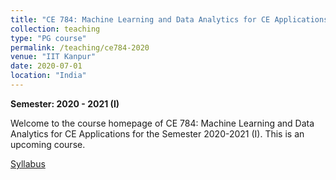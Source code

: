 ```yaml
---
title: "CE 784: Machine Learning and Data Analytics for CE Applications (Upcoming)"
collection: teaching
type: "PG course"
permalink: /teaching/ce784-2020
venue: "IIT Kanpur"
date: 2020-07-01
location: "India"
---
```


**Semester: 2020 - 2021 (I)**

Welcome to the course homepage of CE 784: Machine Learning and Data Analytics for CE Applications for the Semester 2020-2021 (I). This is an upcoming course.

<a href="https://pranamesh.github.io/files/ce784/ce784-syllabus.pdf" target="_blank">Syllabus</a>
